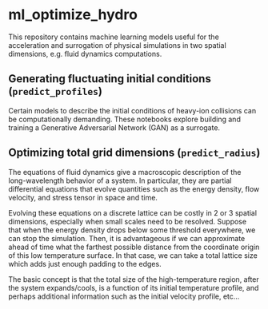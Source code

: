 # ml\_optimize\_hydro

This repository contains machine learning models useful for the acceleration and surrogation of physical simulations in two spatial dimensions, e.g. fluid dynamics computations.


## Generating fluctuating initial conditions (`predict_profiles`)
Certain models to describe the initial conditions of heavy-ion collisions can be computationally demanding. These notebooks explore building and training a Generative Adversarial Network (GAN) as a surrogate. 


## Optimizing total grid dimensions (`predict_radius`)
The equations of fluid dynamics give a macroscopic description of the long-wavelength behavior of a system. In particular, they are partial differential equations that evolve quantities such as the energy density, flow velocity, and stress tensor in space and time. 

Evolving these equations on a discrete lattice can be costly in 2 or 3 spatial dimensions, especially when small scales need to be resolved. Suppose that when the energy density drops below some threshold everywhere, we can stop the simulation. Then, it is advantageous if we can approximate ahead of time what the farthest possible distance from the coordinate origin of this low temperature surface. In that case, we can take a total lattice size which adds just enough padding to the edges. 

The basic concept is that the total size of the high-temperature region, after the system expands/cools, is a function of its initial temperature profile, and perhaps additional information such as the initial velocity profile, etc...

